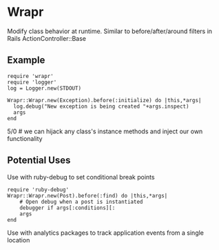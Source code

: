 Wrapr
====

Modify class behavior at runtime. Similar to before/after/around filters in Rails ActionController::Base

Example
------

    require 'wrapr' 
    require 'logger'
    log = Logger.new(STDOUT)

    Wrapr::Wrapr.new(Exception).before(:initialize) do |this,*args|
      log.debug("New exception is being created "+args.inspect)
      args
    end

  5/0 # we can hijack any class's instance methods and inject our own functionality


Potential Uses
--------------

Use with ruby-debug to set conditional break points

    require 'ruby-debug'
    Wrapr::Wrapr.new(Post).before(:find) do |this,*args|
        # Open debug when a post is instantiated 
        debugger if args[:conditions][:
        args
    end

Use with analytics packages to track application events from a single location

